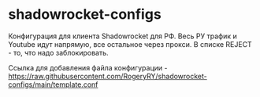 # shadowrocket-configs
Конфигурация для клиента Shadowrocket для РФ. Весь РУ трафик и Youtube идут напрямую, все остальное через прокси. В списке REJECT - то, что надо заблокировать.

Ссылка для добавления файла конфигурации - https://raw.githubusercontent.com/RogeryRY/shadowrocket-configs/main/template.conf



